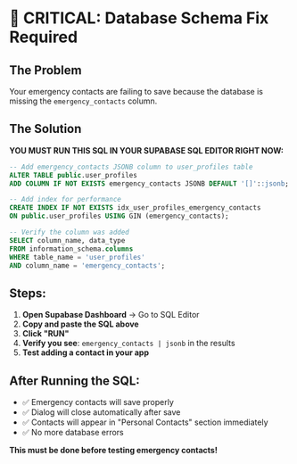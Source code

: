 # 🚨 CRITICAL: Database Schema Fix Required

## The Problem
Your emergency contacts are failing to save because the database is missing the `emergency_contacts` column.

## The Solution
**YOU MUST RUN THIS SQL IN YOUR SUPABASE SQL EDITOR RIGHT NOW:**

```sql
-- Add emergency_contacts JSONB column to user_profiles table
ALTER TABLE public.user_profiles 
ADD COLUMN IF NOT EXISTS emergency_contacts JSONB DEFAULT '[]'::jsonb;

-- Add index for performance
CREATE INDEX IF NOT EXISTS idx_user_profiles_emergency_contacts 
ON public.user_profiles USING GIN (emergency_contacts);

-- Verify the column was added
SELECT column_name, data_type 
FROM information_schema.columns 
WHERE table_name = 'user_profiles' 
AND column_name = 'emergency_contacts';
```

## Steps:
1. **Open Supabase Dashboard** → Go to SQL Editor
2. **Copy and paste the SQL above**
3. **Click "RUN"**
4. **Verify you see**: `emergency_contacts | jsonb` in the results
5. **Test adding a contact in your app**

## After Running the SQL:
- ✅ Emergency contacts will save properly
- ✅ Dialog will close automatically after save
- ✅ Contacts will appear in "Personal Contacts" section immediately
- ✅ No more database errors

**This must be done before testing emergency contacts!**